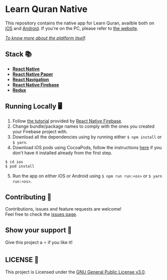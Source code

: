 # Learn Quran Native
This repository contains the native app for Learn Quran, availble both on [iOS](https://url.to.app.store) and [Android](https://url.to.google.play). If you're on the PC, please refer to [the website](https://learn-quran-remastered.firebaseapp.com). 

*[To know more about the platform itself](https://github.com/learn-quran/learn-quran).*

## Stack 📚
- **[React Native](https://facebook.github.io/react-native)**
- **[React Native Paper](https://reactnativepaper.com)**
- **[React Navigation](https://github.com/react-navigation/react-navigation)**
- **[React Native Firebase](https://rnfirebase.io)**
- **[Redux](http://redux.js.org)**

## Running Locally 🖥
1. Follow [the tutorial](https://rnfirebase.io/docs/v5.x.x/installation/initial-setup) provided by [React Native Firebase](https://rnfirebase.io).
2. Change bundle/package names to comply with the ones you created your Firebase project with.
3. Download all the dependencies using by running either `$ npm install` or `$ yarn`.
4. Download iOS pods using CocoaPods, follow the instructions [here](https://firebase.google.com/docs/ios/setup#add_the_sdk) if you don't have it installed already from the first step.
  ```sh
  $ cd ios
  $ pod install
  ```
5. Run the app on either iOS or Android using `$ npm run run:<os>` or `$ yarn run:<os>`.

## Contributing 🤝
Contributions, issues and feature requests are welcome! <br>
Feel free to check the  [issues page](https://github.com/learn-quran/native/issues).

## Show your support 🥰
Give this project a  ⭐️ if you like it!

## LICENSE 📝
This project is Licensed under the [GNU General Public License v3.0](https://choosealicense.com/licenses/gpl-3.0/).

